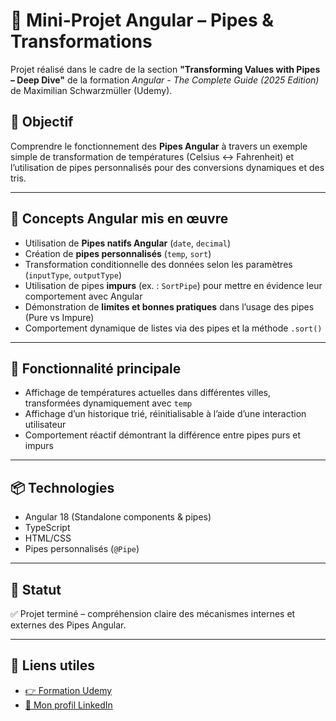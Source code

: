 # 🔄 Mini-Projet Angular – Pipes & Transformations

Projet réalisé dans le cadre de la section **"Transforming Values with Pipes – Deep Dive"** de la formation *Angular - The Complete Guide (2025 Edition)* de Maximilian Schwarzmüller (Udemy).

## 🎯 Objectif

Comprendre le fonctionnement des **Pipes Angular** à travers un exemple simple de transformation de températures (Celsius ↔ Fahrenheit) et l’utilisation de pipes personnalisés pour des conversions dynamiques et des tris.

---

## 🧠 Concepts Angular mis en œuvre

- Utilisation de **Pipes natifs Angular** (`date`, `decimal`)
- Création de **pipes personnalisés** (`temp`, `sort`)
- Transformation conditionnelle des données selon les paramètres (`inputType`, `outputType`)
- Utilisation de pipes **impurs** (ex. : `SortPipe`) pour mettre en évidence leur comportement avec Angular
- Démonstration de **limites et bonnes pratiques** dans l’usage des pipes (Pure vs Impure)
- Comportement dynamique de listes via des pipes et la méthode `.sort()`

---

## 🧪 Fonctionnalité principale

- Affichage de températures actuelles dans différentes villes, transformées dynamiquement avec `temp`
- Affichage d’un historique trié, réinitialisable à l’aide d’une interaction utilisateur
- Comportement réactif démontrant la différence entre pipes purs et impurs

---

## 📦 Technologies

- Angular 18 (Standalone components & pipes)
- TypeScript
- HTML/CSS
- Pipes personnalisés (`@Pipe`)

---

## 🚧 Statut

✅ Projet terminé – compréhension claire des mécanismes internes et externes des Pipes Angular.

---

## 🔗 Liens utiles

- [👉 Formation Udemy](https://www.udemy.com/course/the-complete-guide-to-angular-2/)
- [👤 Mon profil LinkedIn](https://www.linkedin.com/in/kevin-maldonado-km)
